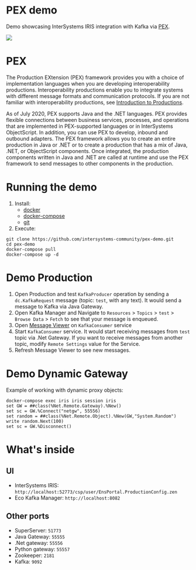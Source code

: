 # PEX demo
Demo showcasing InterSystems IRIS integration with Kafka via [PEX](https://docs.intersystems.com/irislatest/csp/docbook/Doc.View.cls?KEY=EPEX).

![](https://raw.githubusercontent.com/intersystems-community/pex-demo/master/architecture.PNG)

# PEX

The Production EXtension (PEX) framework provides you with a choice of implementation languages when you are developing interoperability productions. Interoperability productions enable you to integrate systems with different message formats and communication protocols. If you are not familiar with interoperability productions, see [Introduction to Productions](https://docs.intersystems.com/irislatest/csp/docbook/Doc.View.cls?KEY=EGIN_intro#EGIN_productions).

As of July 2020, PEX supports Java and the .NET languages. PEX provides flexible connections between business services, processes, and operations that are implemented in PEX-supported languages or in InterSystems ObjectScript. In addition, you can use PEX to develop, inbound and outbound adapters. The PEX framework allows you to create an entire production in Java or .NET or to create a production that has a mix of Java, .NET, or ObjectScript components. Once integrated, the production components written in Java and .NET are called at runtime and use the PEX framework to send messages to other components in the production. 


# Running the demo

1. Install:
    - [docker](https://docs.docker.com/get-docker/)
    - [docker-compose](https://docs.docker.com/compose/install/)
    - [git](https://git-scm.com/book/en/v2/Getting-Started-Installing-Git)
2. Execute:
```
git clone https://github.com/intersystems-community/pex-demo.git
cd pex-demo
docker-compose pull
docker-compose up -d
```

# Demo Production

1. Open Production and test `KafkaProducer` operation by sending a `dc.KafkaRequest` message (topic: `test`, with any text). It would send a message to Kafka via Java Gateway.
2. Open Kafka Manager and Navigate to `Resources` > `Topics` > `test` > `Browse Data` > `Fetch` to see that your message is enqueued.
3. Open [Message Viewer](http://localhost:52773/csp/user/EnsPortal.MessageViewer.zen?SOURCEORTARGET=KafkaConsumer) on `KafkaConsumer` service
4. Start `KafkaConsumer` service. It would start receiving messages from `test` topic via .Net Gateway. If you want to receive messages from another topic, modify `Remote Settings` value for the Service.
5. Refresh Message Viewer to see new messages.

# Demo Dynamic Gateway

Example of working with dynamic proxy objects:

```
docker-compose exec iris iris session iris
set GW = ##class(%Net.Remote.Gateway).%New()
set sc = GW.%Connect("netgw", 55556)
set random = ##class(%Net.Remote.Object).%New(GW,"System.Random")
write random.Next(100)
set sc = GW.%Disconnect()
```

# What's inside

## UI

- InterSystems IRIS: `http://localhost:52773/csp/user/EnsPortal.ProductionConfig.zen`
- Eco Kafka Manager: `http://localhost:8082`

## Other ports

- SuperServer: `51773`
- Java Gateway: `55555`
- .Net gateway: `55556`
- Python gateway: `55557`
- Zookeeper: `2181`
- Kafka: `9092`

